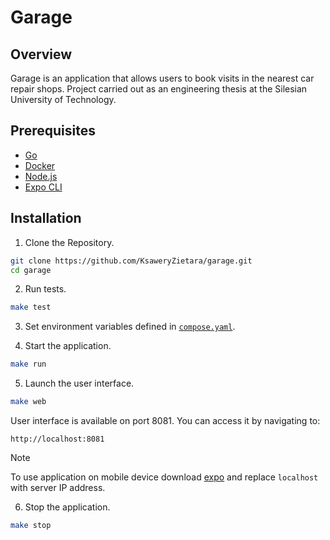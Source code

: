 # Garage

## Overview

Garage is an application that allows users to book visits in the nearest car repair shops. Project carried out as an engineering thesis at the Silesian University of Technology.

## Prerequisites

- [Go](https://go.dev/doc/install)
- [Docker](https://docs.docker.com/engine/install/)
- [Node.js](https://nodejs.org/en/download/package-manager)
- [Expo CLI](https://www.npmjs.com/package/expo-cli)

## Installation

1. Clone the Repository.
```bash
git clone https://github.com/KsaweryZietara/garage.git
cd garage
```

2. Run tests.
```bash
make test
```

3. Set environment variables defined in [`compose.yaml`](https://github.com/KsaweryZietara/garage/blob/main/compose.yaml).

4. Start the application.
```bash
make run
```

5. Launch the user interface. 
```bash
make web
```

User interface is available on port 8081. You can access it by navigating to:
```
http://localhost:8081
```

> [!NOTE]
> To use application on mobile device download [expo](https://play.google.com/store/apps/details?id=host.exp.exponent&referrer=docs) and replace `localhost` with server IP address.

6. Stop the application.
```bash
make stop
```
